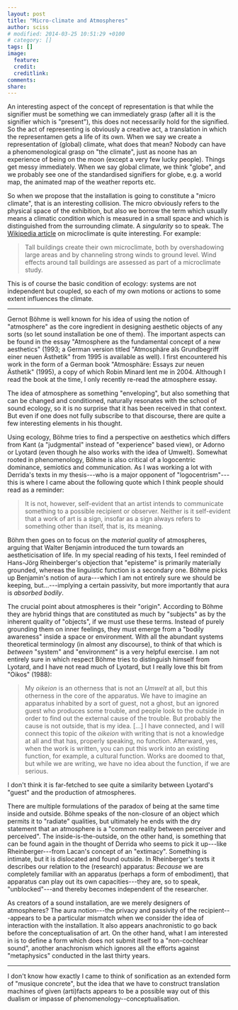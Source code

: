 ```yaml
---
layout: post
title: "Micro-climate and Atmospheres"
author: sciss
# modified: 2014-03-25 10:51:29 +0100
# category: []
tags: []
image:
  feature: 
  credit: 
  creditlink: 
comments: 
share: 
---
```


An interesting aspect of the concept of representation is that while the signifier must be something we can immediately grasp (after all it is the signifier which is "present"), this does not necessarily hold for the signified. So the act of representing is obviously a creative act, a translation in which the representamen gets a life of its own. When we say we create a representation of (global) climate, what does that mean? Nobody can have a phenomenological grasp on "the climate", just as noone has an experience of being on the moon (except a very few lucky people). Things get messy immediately. When we say global climate, we think "globe", and we probably see one of the standardised signifiers for globe, e.g. a world map, the animated map of the weather reports etc.

So when we propose that the installation is going to constitute a "micro climate", that is an interesting collision. The micro obviously refers to the physical space of the exhibition, but also we borrow the term which usually means a climatic condition which is measured in a small space and which is distinguished from the surrounding climate. A _singularity_ so to speak. The [Wikipedia article](http://en.wikipedia.org/wiki/Micro_climate) on microclimate is quite interesting. For example:

> Tall buildings create their own microclimate, both by overshadowing large areas and by channeling strong winds to ground level. Wind effects around tall buildings are assessed as part of a microclimate study.

This is of course the basic condition of ecology: systems are not independent but coupled, so each of my own motions or actions to some extent influences the climate.

----

Gernot Böhme is well known for his idea of using the notion of "atmosphere" as the core ingredient in designing aesthetic objects of any sorts (so let sound installation be one of them). The important aspects can be found in the essay "Atmosphere as the fundamental concept of a new aesthetics" (1993; a German version titled "Atmosphäre als Grundbegriff einer neuen Ästhetik" from 1995 is available as well). I first encountered his work in the form of a German book "Atmosphäre: Essays zur neuen Ästhetik" (1995), a copy of which Robin Minard lent me in 2004. Although I read the book at the time, I only recently re-read the atmosphere essay.

The idea of atmosphere as something "enveloping", but also something that can be changed and conditioned, naturally resonates with the school of sound ecology, so it is no surprise that it has been received in that context. But even if one does not fully subscribe to that discourse, there are quite a few interesting elements in his thought.

Using ecology, Böhme tries to find a perspective on aesthetics which differs from Kant (a "judgmental" instead of "experience" based view), or Adorno or Lyotard (even though he also works with the idea of Umwelt). Somewhat rooted in phenomenology, Böhme is also critical of a logocentric dominance, semiotics and communication. As I was working a lot with Derrida's texts in my thesis---who is a major opponent of "logocentrism"---this is where I came about the following quote which I think people should read as a reminder:

> It is not, however, self-evident that an artist intends to communicate something to a possible recipient or observer. Neither is it self-evident that a work of art is a sign, insofar as a sign always refers to something other than itself, that is, its meaning.

Böhm then goes on to focus on the _material quality_ of atmospheres, arguing that Walter Benjamin introduced the turn towards an aestheticisation of life. In my special reading of his texts, I feel reminded of Hans-Jörg Rheinberger's objection that "episteme" is primarily materially grounded, whereas the linguistic function is a secondary one. Böhme picks up Benjamin's notion of aura---which I am not entirely sure we should be keeping, but...---implying a certain passivity, but more importantly that aura is _absorbed bodily_.

The crucial point about atmospheres is their "origin". According to Böhme they are hybrid things that are constituted as much by "subjects" as by the inherent quality of "objects", if we must use these terms. Instead of purely grounding them on inner feelings, they must emerge from a "bodily awareness" inside a space or environment. With all the abundant systems theoretical terminology (in almost any discourse), to think of that which is _between_ "system" and "environment" is a very helpful exercise. I am not entirely sure in which respect Böhme tries to distinguish himself from Lyotard, and I have not read much of Lyotard, but I really love this bit from "Oikos" (1988):

> My _oikeion_ is an otherness that is not an _Umwelt_ at all, but this otherness in the core of the apparatus. We have to imagine an apparatus inhabited by a sort of guest, not a ghost, but an ignored guest who produces some trouble, and people look to the outside in order to find out the external cause of the trouble. But probably the cause is not outside, that is my idea. [...] I have connected, and I will connect this topic of the _oikeion_ with writing that is not a knowledge at all and that has, properly speaking, no function. Afterward, yes, when the work is written, you can put this work into an existing function, for example, a cultural function. Works are doomed to that, but while we are writing, we have no idea about the function, if we are serious.

I don't think it is far-fetched to see quite a similarity between Lyotard's "guest" and the production of atmospheres.

There are multiple formulations of the paradox of being at the same time inside and outside. Böhme speaks of the non-closure of an object which permits it to "radiate" qualities, but ultimately he ends with the dry statement that an atmosphere is a "common reality between perceiver and perceived". The inside-is-the-outside, on the other hand, is something that can be found again in the thought of Derrida who seems to pick it up---like Rheinberger---from Lacan's concept of an "extimacy". Something is intimate, but it is dislocated and found outside. In Rheinberger's texts it describes our relation to the (research) apparatus: _Because_ we are completely familiar with an apparatus (perhaps a form of embodiment), that apparatus can play out its own capacities---they are, so to speak, "unblocked"---and thereby becomes independent of the researcher.

As creators of a sound installation, are we merely designers of atmospheres? The aura notion---the privacy and passivity of the recipient---appears to be a particular mismatch when we consider the idea of interaction with the installation. It also appears anachronistic to go back before the conceptualisation of art. On the other hand, what I am interested in is to define a form which does not submit itself to a "non-cochlear sound", another anachronism which ignores all the efforts against "metaphysics" conducted in the last thirty years.

---

I don't know how exactly I came to think of sonification as an extended form of "musique concrete", but the idea that we have to construct translation machines of given (arti)facts appears to be a possible way out of this dualism or impasse of phenomenology--conceptualisation.
